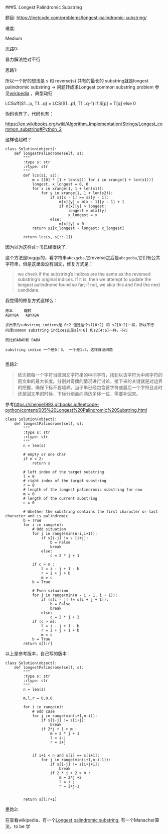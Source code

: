 ###5. Longest Palindromic Substring


题目:
<https://leetcode.com/problems/longest-palindromic-substring/>


难度:

Medium



思路0:

暴力解法绝对不行


思路1:

所以一个好的想法是 s 和 reverse(s) 共有的最长的 substring就是longest palindromic substring -> 问题转成求Longest common substring problem
参见[wikipedia](https://en.wikipedia.org/wiki/Longest_common_substring_problem)
，典型动归

LCSuff(S1...p, T1...q) = LCS(S1...p1, T1...q-1) if S[p] = T[q] else 0



伪码也有了，代码也有：

<https://en.wikibooks.org/wiki/Algorithm_Implementation/Strings/Longest_common_substring#Python_2>


这样也超时？


```
class Solution(object):
    def longestPalindrome(self, s):
        """
        :type s: str
        :rtype: str
        """
        def lcs(s1, s2):
            m = [[0] * (1 + len(s2)) for i in xrange(1 + len(s1))]
            longest, x_longest = 0, 0
            for x in xrange(1, 1 + len(s1)):
                for y in xrange(1, 1 + len(s2)):
                    if s1[x - 1] == s2[y - 1]:
                        m[x][y] = m[x - 1][y - 1] + 1
                        if m[x][y] > longest:
                            longest = m[x][y]
                            x_longest = x
                    else:
                        m[x][y] = 0
            return s1[x_longest - longest: x_longest]

        return lcs(s, s[::-1])
```

因为以为这样s[::-1]已经很快了.


这个方法是buggy的，看字符串`abcxgcba`,它reverse之后是`abcgxcba`,它们有公共字符串，但是这里面没有回文，修复方式是：

> we check if the substring’s indices are the same as the reversed substring’s original indices. If it is, then we attempt to update the longest palindrome found so far; if not, we skip this and find the next candidate.

我觉得的修复方式这样么：

```
原本     翻转
ABXYBA   ABYXBA

求出来的substring indices是 0:2 但是这个s1[0:2] 和 s2[0:2]一样，所以不行
同理common substring indices还是s[4:6] 和s2[4:6]一样，不行

而比如ABAD和 DABA

substring indice 一个是0：3， 一个是1:4，这样就没问题


```



思路2:



> 依次把每一个字符当做回文字符串的中间字符，找到以该字符为中间字符的回文串的最大长度。分别对奇偶的情况进行讨论，接下来的关键就是对边界的把握，确保下标不要越界。当子串已经包含首字符或最后一个字符且此时还是回文串的时候，下标分别会向两边多移一位，需要补回来。

参考<https://shenjie1993.gitbooks.io/leetcode-python/content/005%20Longest%20Palindromic%20Substring.html>


```
class Solution(object):
    def longestPalindrome(self, s):
        """
        :type s: str
        :rtype: str
        """
        n = len(s)

        # empty or one char
        if n < 2:
            return s

        # left index of the target substring
        l = 0
        # right index of the target substring
        r = 0
        # length of the longest palindromic substring for now
        m = 0
        # length of the current substring
        c = 0

        # Whether the substring contains the first character or last character and is palindromic
        b = True
        for i in range(n):
            # Odd situation
            for j in range(min(n-i,i+1)):
                if s[i-j] != s [i+j]:
                    b = False
                    break
                else:
                    c = 2 * j + 1

            if c > m :
                l = i - j + 1 - b
                r = i + j + b
                m = c 
            b = True

            # Even situation
            for j in range(min(n - i - 1, i + 1)):
                if (s[i - j] != s[i + j + 1]):
                    b = False
                    break
                else:
                    c = 2 * j + 2
            if (c > m):
                l = i - j + 1 - b
                r = i + j + 1 + b
                m = c
            b = True
        return s[l:r]
```

以上是参考版本，自己写的版本：


```
class Solution(object):
    def longestPalindrome(self, s):
        """
        :type s: str
        :rtype: str
        """
        n = len(s)

        m,l,r = 0,0,0

        for i in range(n):
            # odd case
            for j in range(min(i+1,n-i)):
                if s[i-j] != s[i+j]:
                    break
                if 2*j + 1 > m :
                    m = 2 * j + 1
                    l = i-j
                    r = i+j


            if i+1 < n and s[i] == s[i+1]:
                for j in range(min(i+1,n-i-1)):
                    if s[i-j] != s[i+j+1]:
                        break
                    if 2 * j + 2 > m :
                        m = 2*j +2
                        l = i-j
                        r = i+j+1


        return s[l:r+1]
```




思路3:

在查看wikipedia，有一个[Longest palindromic substring](https://en.wikipedia.org/wiki/Longest_palindromic_substring), 有一个Manacher算法，to be 学

